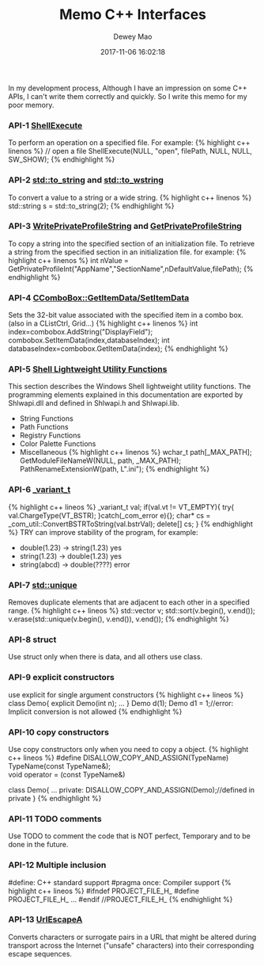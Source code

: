 ﻿--- 
layout: post 
title: "Memo C++ Interfaces" 
date: 2017-11-06 16:02:18 
author: Dewey Mao 
categories: Memo 
--- 
In my development process, Although I have an impression on some C++ APIs, I can't write them correctly and quickly. So I write this memo for my poor memory.

### API-1 <a href="https://msdn.microsoft.com/en-us/library/windows/desktop/bb762153(v=vs.85).aspx" target="_blank">ShellExecute</a>
To perform an operation on a specified file. For example:
{% highlight c++ linenos %}
// open a file
ShellExecute(NULL, "open", filePath, NULL, NULL, SW_SHOW);
{% endhighlight %}

### API-2 <a href="https://msdn.microsoft.com/zh-cn/library/ee404875.aspx" target="_blank">std::to_string</a> and <a href="https://msdn.microsoft.com/zh-cn/library/ee404765.aspx" target="_blank">std::to_wstring</a>
To convert a value to a string or a wide string.
{% highlight c++ linenos %}
std::string s = std::to_string(2);
{% endhighlight %}

### API-3 <a href="https://msdn.microsoft.com/en-us/library/ms725501(VS.85).aspx" target="_blank">WritePrivateProfileString</a> and <a href="https://msdn.microsoft.com/zh-cn/library/ms724353.aspx" target="_blank">GetPrivateProfileString</a>
To copy a string into the specified section of an initialization file.
To retrieve a string from the specified section in an initialization file.
for example:
{% highlight c++ linenos %}
int nValue = GetPrivateProfileInt("AppName","SectionName",nDefaultValue,filePath);
{% endhighlight %}

### API-4 <a href="https://docs.microsoft.com/en-us/cpp/mfc/reference/ccombobox-class#setitemdata" target="_blank">CComboBox::GetItemData/SetItemData</a>
Sets the 32-bit value associated with the specified item in a combo box.(also in a CListCtrl, Grid...)
{% highlight c++ linenos %}
int index=combobox.AddString("DisplayField");
combobox.SetItemData(index,databaseIndex);
int databaseIndex=combobox.GetItemData(index);
{% endhighlight %}

### API-5 <a href="https://msdn.microsoft.com/en-us/library/windows/desktop/bb759844(v=vs.85).aspx" target="_blank">Shell Lightweight Utility Functions</a>
This section describes the Windows Shell lightweight utility functions. The programming elements explained in this documentation are exported by Shlwapi.dll and defined in Shlwapi.h and Shlwapi.lib.
- String Functions
- Path Functions
- Registry Functions
- Color Palette Functions
- Miscellaneous
{% highlight c++ linenos %}
wchar_t path[_MAX_PATH];
GetModuleFileNameW(NULL, path, _MAX_PATH);
PathRenameExtensionW(path, L".ini");
{% endhighlight %}

### API-6 <a href="https://docs.microsoft.com/en-us/cpp/cpp/variant-t-class" target="_blank"> _variant_t </a>
{% highlight c++ lineos %}
_variant_t val;
if(val.vt != VT_EMPTY){
	try{
	val.ChargeType(VT_BSTR);
	}catch(_com_error e){};
	char* cs = _com_util::ConvertBSTRToString(val.bstrVal);
	delete[] cs;
}
{% endhighlight %}
TRY can improve stability of the program, for example:
- double(1.23) -> string(1.23) yes
- string(1.23) -> double(1.23) yes
- string(abcd) -> double(????) error 

### API-7 <a href="https://docs.microsoft.com/en-us/cpp/standard-library/algorithm-functions#unique" target="_blank"> std::unique </a>
Removes duplicate elements that are adjacent to each other in a specified range.
{% highlight c++ lineos %}
std::vector v;
std::sort(v.begin(), v.end());
v.erase(std::unique(v.begin(), v.end()), v.end());
{% endhighlight %}

### API-8 struct
Use struct only when there is data, and all others use class.

### API-9 explicit constructors
use explicit for single argument constructors
{% highlight c++ lineos %}
class Demo{
	explicit Demo(int n);
	...
}
Demo d(1);
Demo d1 = 1;//error: Implicit conversion is not allowed
{% endhighlight %}

### API-10 copy constructors
Use copy constructors only when you need to copy a object.
{% highlight c++ lineos %}
#define DISALLOW_COPY_AND_ASSIGN(TypeName)\
TypeName(const TypeName&);\
void operator = (const TypeName&)

class Demo{
	...
private:
	DISALLOW_COPY_AND_ASSIGN(Demo);//defined in private
}
{% endhighlight %}

### API-11 TODO comments
Use TODO to comment the code that is NOT perfect, Temporary and to be done in the future.

### API-12 Multiple inclusion
#define: C++ standard support
#pragma once: Compiler support
{% highlight c++ lineos %}
#ifndef PROJECT_FILE_H_
#define PROJECT_FILE_H_
...
#endif //PROJECT_FILE_H_
{% endhighlight %}

### API-13 <a href="https://docs.microsoft.com/en-us/windows/win32/api/shlwapi/nf-shlwapi-urlescapea" target="_blank"> UrlEscapeA </a>
Converts characters or surrogate pairs in a URL that might be altered during transport across the Internet ("unsafe" characters) into their corresponding escape sequences. 

